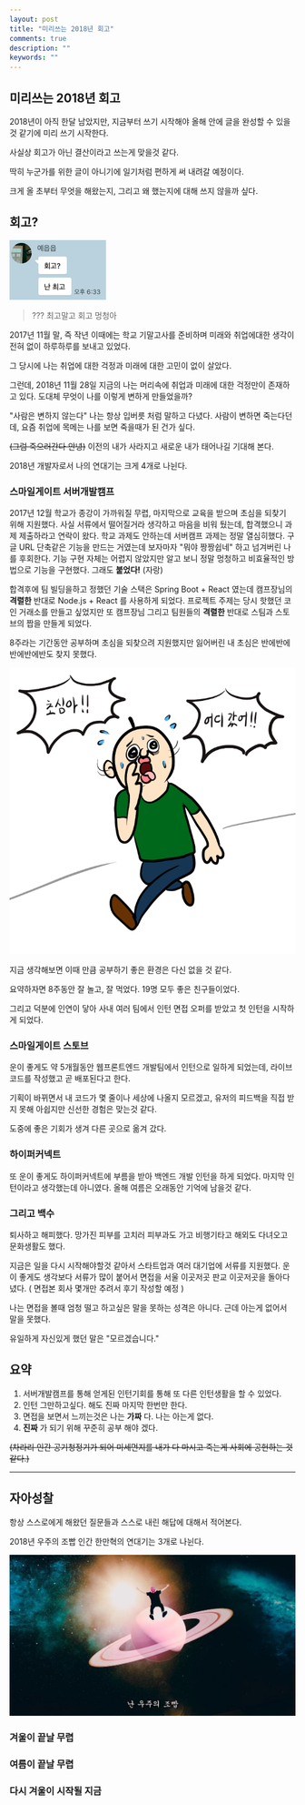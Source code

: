 ```yaml
---
layout: post
title: "미리쓰는 2018년 회고"
comments: true
description: ""
keywords: ""
---
```


## 미리쓰는 2018년 회고

2018년이 아직 한달 남았지만, 지금부터 쓰기 시작해야 올해 안에 글을 완성할 수 있을것 같기에 미리 쓰기 시작한다.

사실상 회고가 아닌 결산이라고 쓰는게 맞을것 같다.

딱히 누군가를 위한 글이 아니기에 일기처럼 편하게 써 내려갈 예정이다.

크게 올 초부터 무엇을 해왔는지, 그리고 왜 했는지에 대해 쓰지 않을까 싶다.



## 회고?

![ye](/images/result2018/ye.png)

> ??? 최고말고 회고 멍청아

2017년 11월 말, 즉 작년 이때에는 학교 기말고사를 준비하며 미래와 취업에대한 생각이 전혀 없이 하루하루를 보내고 있었다.

그 당시에 나는 취업에 대한 걱정과 미래에 대한 고민이 없이 살았다.

그런데, 2018년 11월 28일 지금의 나는 머리속에 취업과 미래에 대한 걱정만이 존재하고 있다. 도대체 무엇이 나를 이렇게 변하게 만들었을까?

"사람은 변하지 않는다" 나는 항상 입버릇 처럼 말하고 다녔다. 사람이 변하면 죽는다던데, 요즘 취업에 목메는 나를 보면 죽을때가 된 건가 싶다.

~~(그럼 죽으러간다 안녕)~~ 이전의 내가 사라지고 새로운 내가 태어나길 기대해 본다.



2018년 개발자로서 나의 연대기는 크게 4개로 나뉜다.



### 스마일게이트 서버개발캠프

2017년 12월 학교가 종강이 가까워질 무렵, 마지막으로 교육을 받으며 초심을 되찾기 위해 지원했다. 사실 서류에서 떨어질거라 생각하고 마음을 비워 뒀는데, 합격했으니 과제 제출하라고 연락이 왔다. 학교 과제도 안하는데 서버캠프 과제는 정말 열심히했다. 구글 URL 단축같은 기능을 만드는 거였는데  보자마자 "뭐야 짱짱쉽네" 하고 넘겨버린 나를 후회한다. 기능 구현 자체는 어렵지 않았지만 알고 보니 정말 멍청하고 비효율적인 방법으로 기능을 구현했다.  그래도 **붙었다!** (자랑)

합격후에 팀 빌딩을하고 정했던 기술 스택은 Spring Boot + React 였는데 캠프장님의 **격렬한** 반대로 Node.js + React 를 사용하게 되었다. 프로젝트 주제는 당시 핫했던 코인 거래소를 만들고 싶었지만 또 캠프장님 그리고 팀원들의 **격렬한**  반대로 스팀과 스토브의 짭을 만들게 되었다. 

8주라는 기간동안 공부하며 초심을 되찾으려 지원했지만 잃어버린 내 초심은 반에반에반에반에반도 찾지 못했다. 

![ff](/images/result2018/firstmind.png)



지금 생각해보면 이때 만큼 공부하기 좋은 환경은 다신 없을 것 같다.





요약하자면 8주동안 잘 놀고, 잘 먹었다. 19명 모두 좋은 친구들이었다.

그리고 덕분에 인연이 닿아 사내 여러 팀에서 인턴 면접 오퍼를 받았고 첫 인턴을 시작하게 되었다.



### 스마일게이트 스토브

운이 좋게도 약 5개월동안 웹프론트엔드 개발팀에서 인턴으로 일하게 되었는데, 라이브 코드를 작성했고 곧 배포된다고 한다.

기획이 바뀌면서 내 코드가 몇 줄이나 세상에 나올지 모르겠고, 유저의 피드백을 직접 받지 못해 아쉽지만 신선한 경험은 맞는것 같다.

도중에 좋은 기회가 생겨 다른 곳으로 옮겨 갔다.



### 하이퍼커넥트

또 운이 좋게도 하이퍼커넥트에 부름을 받아 백엔드 개발 인턴을 하게 되었다. 마지막 인턴이라고 생각했는데 아니였다. 올해 여름은 오래동안 기억에 남을것 같다. 



### 그리고 백수

퇴사하고 해피했다. 망가진 피부를 고치러 피부과도 가고 비행기타고 해외도 다녀오고 문화생활도 했다.

지금은 일을 다시 시작해야할것 같아서 스타트업과 여러 대기업에 서류를 지원했다. 운이 좋게도 생각보다 서류가 많이 붙어서 면접을 서울 이곳저곳 판교 이곳저곳을 돌아다녔다. ( 면접본 회사 몇개만 추려서 후기 작성할 예정 )

나는 면접을 볼때 엄청 떨고 하고싶은 말을 못하는 성격은 아니다. 근데 아는게 없어서 말을 못했다.

유일하게 자신있게 했던 말은 "모르겠습니다." 



## 요약

1. 서버개발캠프를 통해 얻게된 인턴기회를 통해 또 다른 인턴생활을 할 수 있었다.
2. 인턴 그만하고싶다. 해도 진짜 마지막 한번만 한다.
3. 면접을 보면서 느끼는것은 나는 **가짜** 다. 나는 아는게 없다. 
4. **진짜** 가 되기 위해 꾸준히 공부 해야 겠다.



~~(차라리 인간 공기청정기가 되어 미세먼지를 내가 다 마시고 죽는게 사회에 공헌하는 것 같다.)~~ 



---



## 자아성찰

항상 스스로에게 해왔던 질문들과 스스로 내린 해답에 대해서 적어본다.



2018년 우주의 조빱 인간 한만혁의 연대기는 3개로 나뉜다.

![jb](/images/result2018/jobbabofuniverse.jpg)





### 겨울이 끝날 무렵



### 여름이 끝날 무렵



### 다시 겨울이 시작될 지금



